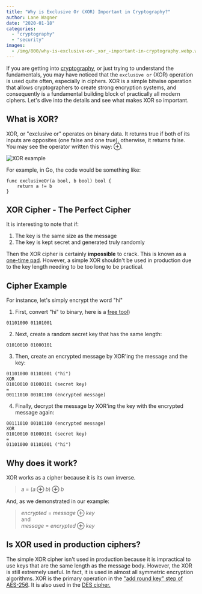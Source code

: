 ```yaml
---
title: "Why is Exclusive Or (XOR) Important in Cryptography?"
author: Lane Wagner
date: "2020-01-18"
categories: 
  - "cryptography"
  - "security"
images:
  - /img/800/why-is-exclusive-or-_xor_-important-in-cryptography.webp.webp
---
```


If you are getting into [cryptography](/cryptography/what-is-cryptography/), or just trying to understand the fundamentals, you may have noticed that the `exclusive or` (XOR) operation is used quite often, especially in ciphers. XOR is a simple bitwise operation that allows cryptographers to create strong encryption systems, and consequently is a fundamental building block of practically all modern ciphers. Let's dive into the details and see what makes XOR so important.

## What is XOR?

XOR, or "exclusive or" operates on binary data. It returns true if both of its inputs are opposites (one false and one true), otherwise, it returns false. You may see the operator written this way: ⊕.

![XOR example](/img/800/Screenshot-from-2019-08-04-12-01-49.png)

For example, in Go, the code would be something like:

```
func exclusiveOr(a bool, b bool) bool {
	return a != b
}
```

## XOR Cipher - The Perfect Cipher

It is interesting to note that if:

1. The key is the same size as the message
2. The key is kept secret and generated truly randomly

Then the XOR cipher is certainly **impossible** to crack. This is known as a [one-time pad](https://en.wikipedia.org/wiki/One-time_pad). However, a simple XOR shouldn't be used in production due to the key length needing to be too long to be practical.

## Cipher Example

For instance, let's simply encrypt the word "hi"

1. First, convert "hi" to binary, here is a [free tool](https://www.rapidtables.com/convert/number/ascii-to-binary.html))

`01101000 01101001`

2. Next, create a random secret key that has the same length:

`01010010 01000101`

3. Then, create an encrypted message by XOR'ing the message and the key:

```
01101000 01101001 ("hi")
XOR
01010010 01000101 (secret key)
=
00111010 00101100 (encrypted message)
```

4. Finally, decrypt the message by XOR'ing the key with the encrypted message again:

```
00111010 00101100 (encrypted message)
XOR
01010010 01000101 (secret key)
=
01101000 01101001 ("hi")
```

## Why does it work?

XOR works as a cipher because it is its own inverse.

> 𝑎 = (𝑎 **⊕** 𝑏) **⊕** 𝑏

And, as we demonstrated in our example:

> _encrypted_ = _message_ **⊕** _key_  
> and  
> _message_ = _encrypted_ **⊕** _key_

## Is XOR used in production ciphers?

The simple XOR cipher isn't used in production because it is impractical to use keys that are the same length as the message body. However, the XOR is still extremely useful. In fact, it is used in almost all symmetric encryption algorithms. XOR is the primary operation in the ["add round key" step of AES-256](/cryptography/aes-256-cipher/). It is also used in the [DES cipher.](http://page.math.tu-berlin.de/~kant/teaching/hess/krypto-ws2006/des.htm)
